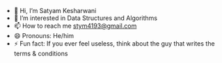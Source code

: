 - 👋 Hi, I’m Satyam Kesharwani
- 👀 I’m interested in Data Structures and Algorithms
- 📫 How to reach me stym4193@gmail.com
- 😄 Pronouns: He/him
- ⚡ Fun fact: If you ever feel useless, think about the guy that writes the terms & conditions

<!---
stym01/stym01 is a ✨ special ✨ repository because its `README.md` (this file) appears on your GitHub profile.
You can click the Preview link to take a look at your changes.
 - 🌱 I’m currently learning Data Structures and Algorithms in C++
 - 💞️ I’m looking to collaborate on ...
--->
